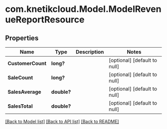 # com.knetikcloud.Model.ModelRevenueReportResource
## Properties

Name | Type | Description | Notes
------------ | ------------- | ------------- | -------------
**CustomerCount** | **long?** |  | [optional] [default to null]
**SaleCount** | **long?** |  | [optional] [default to null]
**SalesAverage** | **double?** |  | [optional] [default to null]
**SalesTotal** | **double?** |  | [optional] [default to null]

[[Back to Model list]](../README.md#documentation-for-models) [[Back to API list]](../README.md#documentation-for-api-endpoints) [[Back to README]](../README.md)

